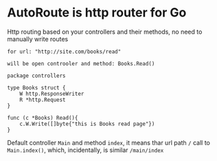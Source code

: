 # AutoRoute is http router for Go

Http routing based on your controllers and their methods, no need to manually write routes

	
	for url: "http://site.com/books/read" 

	will be open controoler and method: Books.Read()

	package controllers

	type Books struct {
		W http.ResponseWriter
		R *http.Request
	}

	func (c *Books) Read(){
		c.W.Write([]byte{"this is Books read page"})
	}



Default controller `Main` and method `index`, it means thar url path `/` call to `Main.index()`, which, incidentally, is similar `/main/index`

